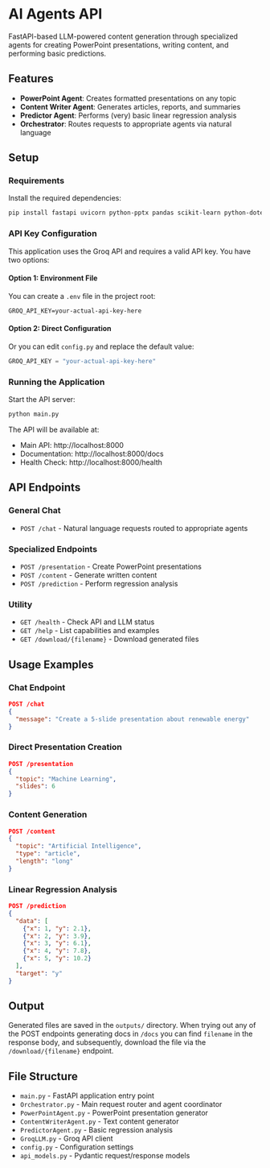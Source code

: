 # AI Agents API

FastAPI-based LLM-powered content generation through specialized agents for creating PowerPoint presentations, writing content, and performing basic predictions.

## Features

- **PowerPoint Agent**: Creates formatted presentations on any topic
- **Content Writer Agent**: Generates articles, reports, and summaries
- **Predictor Agent**: Performs (very) basic linear regression analysis
- **Orchestrator**: Routes requests to appropriate agents via natural language

## Setup

### Requirements

Install the required dependencies:

```bash
pip install fastapi uvicorn python-pptx pandas scikit-learn python-dotenv pydantic requests
```

### API Key Configuration

This application uses the Groq API and requires a valid API key. You have two options:

#### Option 1: Environment File 
You can create a `.env` file in the project root:

```
GROQ_API_KEY=your-actual-api-key-here
```

#### Option 2: Direct Configuration
Or you can edit `config.py` and replace the default value:

```python
GROQ_API_KEY = "your-actual-api-key-here"
```

### Running the Application

Start the API server:

```bash
python main.py
```

The API will be available at:
- Main API: http://localhost:8000
- Documentation: http://localhost:8000/docs
- Health Check: http://localhost:8000/health

## API Endpoints

### General Chat
- `POST /chat` - Natural language requests routed to appropriate agents

### Specialized Endpoints
- `POST /presentation` - Create PowerPoint presentations
- `POST /content` - Generate written content
- `POST /prediction` - Perform regression analysis

### Utility
- `GET /health` - Check API and LLM status
- `GET /help` - List capabilities and examples
- `GET /download/{filename}` - Download generated files

## Usage Examples

### Chat Endpoint
```json
POST /chat
{
  "message": "Create a 5-slide presentation about renewable energy"
}
```

### Direct Presentation Creation
```json
POST /presentation
{
  "topic": "Machine Learning",
  "slides": 6
}
```

### Content Generation
```json
POST /content
{
  "topic": "Artificial Intelligence",
  "type": "article",
  "length": "long"
}
```

### Linear Regression Analysis
```json
POST /prediction
{
  "data": [
    {"x": 1, "y": 2.1},
    {"x": 2, "y": 3.9},
    {"x": 3, "y": 6.1},
    {"x": 4, "y": 7.8},
    {"x": 5, "y": 10.2}
  ],
  "target": "y"
}
```

## Output

Generated files are saved in the `outputs/` directory. When trying out any of the POST endpoints generating docs in `/docs` you can find `filename` in the response body, and subsequently, download the file via the `/download/{filename}` endpoint.

## File Structure

- `main.py` - FastAPI application entry point
- `Orchestrator.py` - Main request router and agent coordinator
- `PowerPointAgent.py` - PowerPoint presentation generator
- `ContentWriterAgent.py` - Text content generator
- `PredictorAgent.py` - Basic regression analysis
- `GroqLLM.py` - Groq API client
- `config.py` - Configuration settings
- `api_models.py` - Pydantic request/response models
